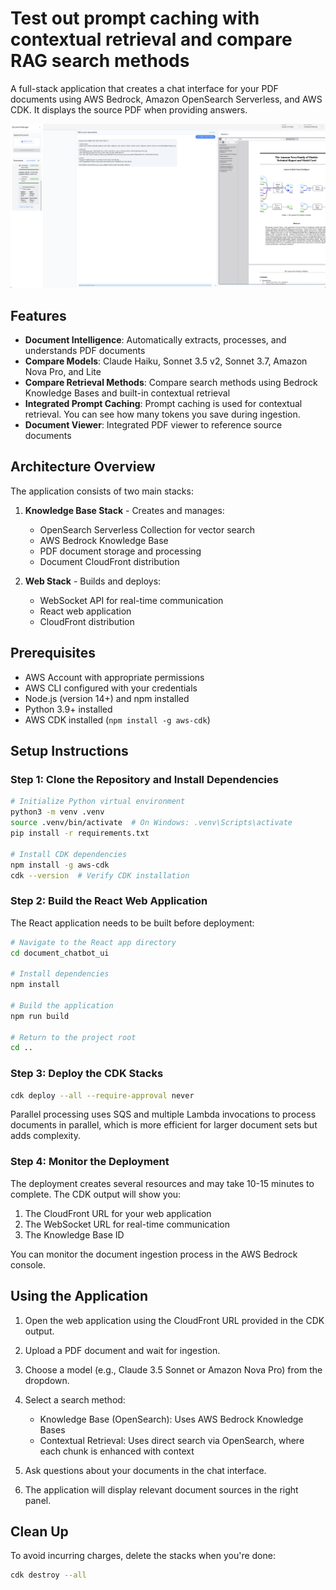 # Test out prompt caching with contextual retrieval and compare RAG search methods

A full-stack application that creates a chat interface for your PDF documents using AWS Bedrock, Amazon OpenSearch Serverless, and AWS CDK.
It displays the source PDF when providing answers.

![Demo Image](static/demo.png)

## Features

- **Document Intelligence**: Automatically extracts, processes, and understands PDF documents
- **Compare Models**: Claude Haiku, Sonnet 3.5 v2, Sonnet 3.7, Amazon Nova Pro, and Lite
- **Compare Retrieval Methods**: Compare search methods using Bedrock Knowledge Bases and built-in contextual retrieval
- **Integrated Prompt Caching**: Prompt caching is used for contextual retrieval. You can see how many tokens you save during ingestion.
- **Document Viewer**: Integrated PDF viewer to reference source documents

## Architecture Overview

The application consists of two main stacks:

1. **Knowledge Base Stack** - Creates and manages:
   - OpenSearch Serverless Collection for vector search
   - AWS Bedrock Knowledge Base
   - PDF document storage and processing
   - Document CloudFront distribution

2. **Web Stack** - Builds and deploys:
   - WebSocket API for real-time communication
   - React web application
   - CloudFront distribution

## Prerequisites

- AWS Account with appropriate permissions
- AWS CLI configured with your credentials
- Node.js (version 14+) and npm installed
- Python 3.9+ installed
- AWS CDK installed (`npm install -g aws-cdk`)

## Setup Instructions

### Step 1: Clone the Repository and Install Dependencies

```bash
# Initialize Python virtual environment
python3 -m venv .venv
source .venv/bin/activate  # On Windows: .venv\Scripts\activate
pip install -r requirements.txt

# Install CDK dependencies
npm install -g aws-cdk
cdk --version  # Verify CDK installation
```

### Step 2: Build the React Web Application

The React application needs to be built before deployment:

```bash
# Navigate to the React app directory
cd document_chatbot_ui

# Install dependencies
npm install

# Build the application
npm run build

# Return to the project root
cd ..
```

### Step 3: Deploy the CDK Stacks

```bash
cdk deploy --all --require-approval never
```

Parallel processing uses SQS and multiple Lambda invocations to process documents in parallel, which is more efficient for larger document sets but adds complexity.

### Step 4: Monitor the Deployment

The deployment creates several resources and may take 10-15 minutes to complete. The CDK output will show you:

1. The CloudFront URL for your web application
2. The WebSocket URL for real-time communication
3. The Knowledge Base ID

You can monitor the document ingestion process in the AWS Bedrock console.

## Using the Application

1. Open the web application using the CloudFront URL provided in the CDK output.
2. Upload a PDF document and wait for ingestion.
3. Choose a model (e.g., Claude 3.5 Sonnet or Amazon Nova Pro) from the dropdown.
4. Select a search method:
   - Knowledge Base (OpenSearch): Uses AWS Bedrock Knowledge Bases
   - Contextual Retrieval: Uses direct search via OpenSearch, where each chunk is enhanced with context

5. Ask questions about your documents in the chat interface.
6. The application will display relevant document sources in the right panel.

## Clean Up

To avoid incurring charges, delete the stacks when you're done:

```bash
cdk destroy --all
```
